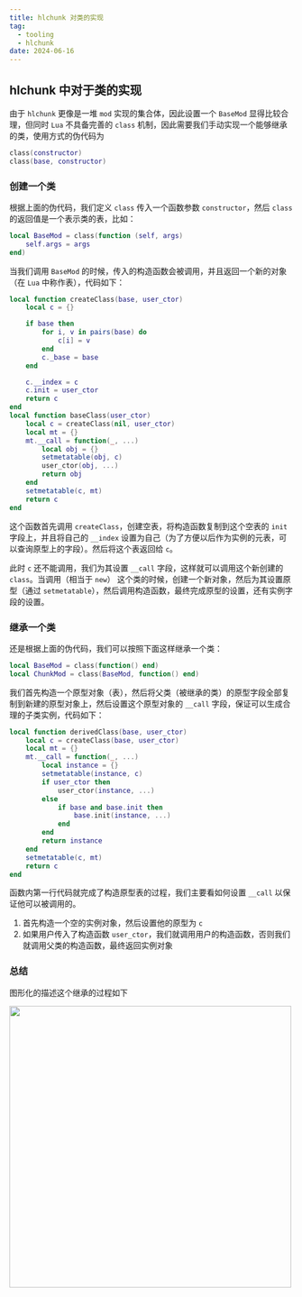 ```yaml
---
title: hlchunk 对类的实现
tag:
  - tooling
  - hlchunk
date: 2024-06-16
---
```


## hlchunk 中对于类的实现

由于 `hlchunk` 更像是一堆 `mod` 实现的集合体，因此设置一个 `BaseMod` 显得比较合理，但同时 `Lua` 不具备完善的 `class` 机制，因此需要我们手动实现一个能够继承的类，使用方式的伪代码为

```lua
class(constructor)
class(base, constructor)
```

### 创建一个类

根据上面的伪代码，我们定义 `class` 传入一个函数参数 `constructor`，然后 `class` 的返回值是一个表示类的表，比如：

```lua
local BaseMod = class(function (self, args)
    self.args = args
end)
```

当我们调用 `BaseMod` 的时候，传入的构造函数会被调用，并且返回一个新的对象（在 `Lua` 中称作表），代码如下：

```lua
local function createClass(base, user_ctor)
    local c = {}

    if base then
        for i, v in pairs(base) do
            c[i] = v
        end
        c._base = base
    end

    c.__index = c
    c.init = user_ctor
    return c
end
local function baseClass(user_ctor)
    local c = createClass(nil, user_ctor)
    local mt = {}
    mt.__call = function(_, ...)
        local obj = {}
        setmetatable(obj, c)
        user_ctor(obj, ...)
        return obj
    end
    setmetatable(c, mt)
    return c
end
```

这个函数首先调用 `createClass`，创建空表，将构造函数复制到这个空表的 `init` 字段上，并且将自己的 `__index` 设置为自己（为了方便以后作为实例的元表，可以查询原型上的字段）。然后将这个表返回给 `c`。

此时 `c` 还不能调用，我们为其设置 `__call` 字段，这样就可以调用这个新创建的 `class`。当调用（相当于 `new`） 这个类的时候，创建一个新对象，然后为其设置原型（通过 `setmetatable`），然后调用构造函数，最终完成原型的设置，还有实例字段的设置。

### 继承一个类

还是根据上面的伪代码，我们可以按照下面这样继承一个类：

```lua
local BaseMod = class(function() end)
local ChunkMod = class(BaseMod, function() end)
```

我们首先构造一个原型对象（表），然后将父类（被继承的类）的原型字段全部复制到新建的原型对象上，然后设置这个原型对象的 `__call` 字段，保证可以生成合理的子类实例，代码如下：

```lua
local function derivedClass(base, user_ctor)
    local c = createClass(base, user_ctor)
    local mt = {}
    mt.__call = function(_, ...)
        local instance = {}
        setmetatable(instance, c)
        if user_ctor then
            user_ctor(instance, ...)
        else
            if base and base.init then
                base.init(instance, ...)
            end
        end
        return instance
    end
    setmetatable(c, mt)
    return c
end
```

函数内第一行代码就完成了构造原型表的过程，我们主要看如何设置 `__call` 以保证他可以被调用的。

1. 首先构造一个空的实例对象，然后设置他的原型为 `c`
1. 如果用户传入了构造函数 `user_ctor`，我们就调用用户的构造函数，否则我们就调用父类的构造函数，最终返回实例对象

### 总结

图形化的描述这个继承的过程如下

<img width='500' src='https://raw.githubusercontent.com/shellRaining/img/main/2406/lua_class.jpg'>
